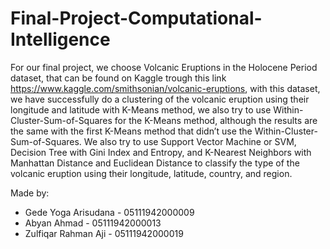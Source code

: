 # Final-Project-Computational-Intelligence

For our final project, we choose Volcanic Eruptions in the Holocene Period dataset, that can be found on Kaggle trough this link https://www.kaggle.com/smithsonian/volcanic-eruptions, with this dataset, we have successfully do a clustering of the volcanic eruption using their longitude and latitude with K-Means method, we also try to use Within-Cluster-Sum-of-Squares for the K-Means method, although the results are the same with the first K-Means method that didn’t use the Within-Cluster-Sum-of-Squares. We also try to use Support Vector Machine or SVM, Decision Tree with Gini Index and Entropy, and K-Nearest Neighbors with Manhattan Distance and Euclidean Distance to classify the type of the volcanic eruption using their longitude, latitude, country, and region.

Made by:
- Gede Yoga Arisudana - 05111942000009
- Abyan Ahmad - 05111942000013
- Zulfiqar Rahman Aji - 05111942000019
